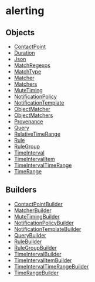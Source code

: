 # alerting

## Objects

 * <span class="badge object-type-interface"></span> [ContactPoint](./object-ContactPoint.md)
 * <span class="badge object-type-scalar"></span> [Duration](./object-Duration.md)
 * <span class="badge object-type-scalar"></span> [Json](./object-Json.md)
 * <span class="badge object-type-map"></span> [MatchRegexps](./object-MatchRegexps.md)
 * <span class="badge object-type-enum"></span> [MatchType](./object-MatchType.md)
 * <span class="badge object-type-interface"></span> [Matcher](./object-Matcher.md)
 * <span class="badge object-type-array"></span> [Matchers](./object-Matchers.md)
 * <span class="badge object-type-interface"></span> [MuteTiming](./object-MuteTiming.md)
 * <span class="badge object-type-interface"></span> [NotificationPolicy](./object-NotificationPolicy.md)
 * <span class="badge object-type-interface"></span> [NotificationTemplate](./object-NotificationTemplate.md)
 * <span class="badge object-type-array"></span> [ObjectMatcher](./object-ObjectMatcher.md)
 * <span class="badge object-type-array"></span> [ObjectMatchers](./object-ObjectMatchers.md)
 * <span class="badge object-type-scalar"></span> [Provenance](./object-Provenance.md)
 * <span class="badge object-type-interface"></span> [Query](./object-Query.md)
 * <span class="badge object-type-interface"></span> [RelativeTimeRange](./object-RelativeTimeRange.md)
 * <span class="badge object-type-interface"></span> [Rule](./object-Rule.md)
 * <span class="badge object-type-interface"></span> [RuleGroup](./object-RuleGroup.md)
 * <span class="badge object-type-interface"></span> [TimeInterval](./object-TimeInterval.md)
 * <span class="badge object-type-interface"></span> [TimeIntervalItem](./object-TimeIntervalItem.md)
 * <span class="badge object-type-interface"></span> [TimeIntervalTimeRange](./object-TimeIntervalTimeRange.md)
 * <span class="badge object-type-interface"></span> [TimeRange](./object-TimeRange.md)
## Builders

 * <span class="badge builder"></span> [ContactPointBuilder](./builder-ContactPointBuilder.md)
 * <span class="badge builder"></span> [MatcherBuilder](./builder-MatcherBuilder.md)
 * <span class="badge builder"></span> [MuteTimingBuilder](./builder-MuteTimingBuilder.md)
 * <span class="badge builder"></span> [NotificationPolicyBuilder](./builder-NotificationPolicyBuilder.md)
 * <span class="badge builder"></span> [NotificationTemplateBuilder](./builder-NotificationTemplateBuilder.md)
 * <span class="badge builder"></span> [QueryBuilder](./builder-QueryBuilder.md)
 * <span class="badge builder"></span> [RuleBuilder](./builder-RuleBuilder.md)
 * <span class="badge builder"></span> [RuleGroupBuilder](./builder-RuleGroupBuilder.md)
 * <span class="badge builder"></span> [TimeIntervalBuilder](./builder-TimeIntervalBuilder.md)
 * <span class="badge builder"></span> [TimeIntervalItemBuilder](./builder-TimeIntervalItemBuilder.md)
 * <span class="badge builder"></span> [TimeIntervalTimeRangeBuilder](./builder-TimeIntervalTimeRangeBuilder.md)
 * <span class="badge builder"></span> [TimeRangeBuilder](./builder-TimeRangeBuilder.md)
